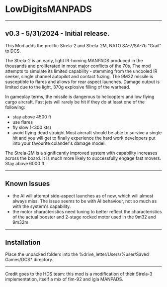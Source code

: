 # LowDigitsMANPADS
-----------------------------------
v0.3 - 5/31/2024 - Initial release.
-----------------------------------
This Mod adds the prolific Strela-2 and Strela-2M, NATO SA-7/SA-7b "Grail" to DCS.

The Strela-2 is an early, light IR-homing MANPADS produced in the thousands and proliferated in most major conflicts of the 70s. 
The mod attempts to simulate its limited capability - stemming from the uncooled IR seeker, single channel autopilot and contact fuzing. 
The 9M32 missile is susceptible to flares and allows for rear aspect launches. Damage output is limited due to the light, 370g explosive filling of the warhead.

In gameplay terms, the missile is dangerous to helicopters and low flying cargo aircraft.
Fast jets will rarely be hit if they do at least one of the following:
* stay above 4500 ft
* use flares
* fly slow (<300 kts)
* avoid flying dead straight
Most aircraft should be able to survive a single hit and you will get to finally experience the hard work developers put into your favourite colander's damage model. 

The Strela-2M is a significantly improved system with capability increases across the board. It is much more likely to successfully engage fast movers.
Stay above 6000 ft.

------------
Known Issues
------------
* the AI will attempt side-aspect launches as of now, which will almost always miss. The issue seems to be with AI behaviour, not so much as with the system's capability.
* the motor characteristics need tuning to better reflect the characteristics of the actual booster and 2-stage rocked motor used in the 9m32 and 9m32m

------------
Installation
------------
Place the unpacked folders into the %drive_letter/Users/%user/Saved Games/DCS* directory.

------------
Credit goes to the HDS team: this mod is a modification of their Strela-3 implementation, itself a mix of fim-92 and igla MANPADS. 
